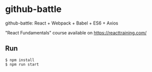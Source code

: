# github-battle
github-battle: React + Webpack + Babel + ES6 + Axios

"React Fundamentals" course available on https://reacttraining.com/

## Run
```
$ npm install
$ npm run start
```
